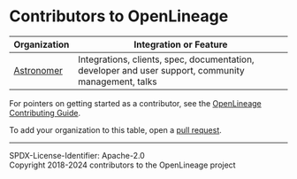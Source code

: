 # Contributors to OpenLineage

| Organization | Integration or Feature |
| ------------ | ------------ |
| [Astronomer](https://www.astronomer.io/) | Integrations, clients, spec, documentation, developer and user support, community management, talks |

For pointers on getting started as a contributor, see the [OpenLineage Contributing Guide](CONTRIBUTING.md).

To add your organization to this table, open a [pull request](https://github.com/OpenLineage/OpenLineage/pulls).

----
SPDX-License-Identifier: Apache-2.0\
Copyright 2018-2024 contributors to the OpenLineage project
